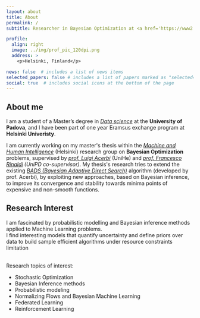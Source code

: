 ```yaml
---
layout: about
title: About
permalink: /
subtitle: Researcher in Bayesian Optimization at <a href='https://www2.helsinki.fi/en/researchgroups/machine-and-human-intelligence'>Machine and Human Intelligence Lab</a>.<br>Currently contributing to <a href='https://papers.nips.cc/paper/2017/hash/df0aab058ce179e4f7ab135ed4e641a9-Abstract.html'>BADS</a>.<br><strong>[Looking for a PhD]</strong>.

profile:
  align: right
  image: ../img/prof_pic_120dpi.png
  address: >
    <p>Helsinki, Finland</p>

news: false  # includes a list of news items
selected_papers: false # includes a list of papers marked as "selected={true}"
social: true  # includes social icons at the bottom of the page
---
```


**About me**
---

I am a student of a Master’s degree in *[Data science](https://datascience.math.unipd.it/curricula/machine-learning-for-intelligent-systems/)* at the **University of Padova**, and I have been part of one year Eramsus exchange program at **Helsinki Univeristy**.

I am currently working on my master's thesis within the *[Machine and Human Intelligence](https://www2.helsinki.fi/en/researchgroups/machine-and-human-intelligence)* (Helsinki) research group on **Bayesian Optimization** problems, supervised by *[prof. Luigi Acerbi](http://luigiacerbi.com/)* (UniHe) and *[prof. Francesco Rinaldi](https://www.math.unipd.it/~rinaldi/) (UniPD co-supervisor)*. My thesis's research tries to extend the existing *[BADS (Bayesian Adaptive Direct Search)](https://papers.nips.cc/paper/2017/hash/df0aab058ce179e4f7ab135ed4e641a9-Abstract.html)* algorithm (developed by prof. Acerbi), by exploiting new approaches, based on Bayesian inference, to improve its convergence and stability towards minima points of expensive and non-smooth functions. 

**Research Interest**
---

I am fascinated by probabilistic modelling and Bayesian inference methods applied to Machine Learning problems.<br/>
I find interesting models that quantify uncertainty and define priors over data to build sample efficient algorithms under resource constraints limitation<br/><br/>

Research topics of interest:

  * Stochastic Optimization
  * Bayesian Inference methods
  * Probabilistic modeling
  * Normalizing Flows and Bayesian Machine Learning
  * Federated Learning
  * Reinforcement Learning